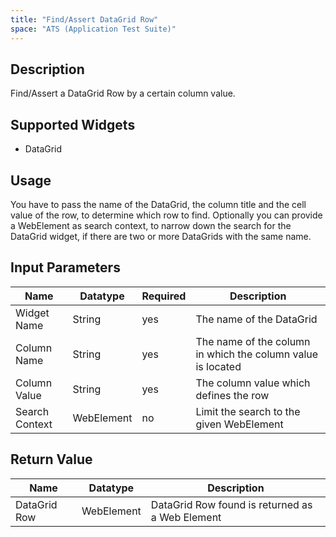```yaml
---
title: "Find/Assert DataGrid Row"
space: "ATS (Application Test Suite)"
---
```

## Description

Find/Assert a DataGrid Row by a certain column value.

## Supported Widgets

 + DataGrid

## Usage

You have to pass the name of the DataGrid, the column title and the cell value of the row, to determine which row to find.
Optionally you can provide a WebElement as search context, to narrow down the search for the DataGrid widget, if there are two or more DataGrids with the same name.

## Input Parameters

Name | Datatype | Required | Description
---- |--------|--------|---------------
Widget Name | String | yes | The name of the DataGrid
Column Name | String | yes |The name of the column in which the column value is located
Column Value | String | yes | The column value which defines the row
Search Context | WebElement | no | Limit the search to the given WebElement

## Return Value

Name | Datatype | Description
---- | --------- | ---------------
DataGrid Row | WebElement | DataGrid Row found is returned as a Web Element
